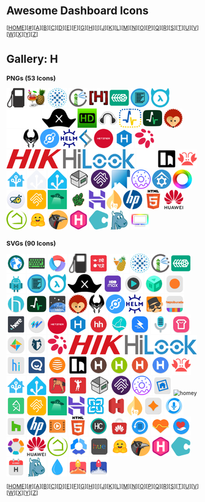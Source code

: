 # Awesome Dashboard Icons

[[HOME](..)][[#](gallery.md)][[A](gallery-a.md)][[B](gallery-b.md)][[C](gallery-c.md)][[D](gallery-d.md)][[E](gallery-e.md)][[F](gallery-f.md)][[G](gallery-g.md)][[H](gallery-h.md)][[I](gallery-i.md)][[J](gallery-j.md)][[K](gallery-k.md)][[L](gallery-l.md)][[M](gallery-m.md)][[N](gallery-n.md)][[O](gallery-o.md)][[P](gallery-p.md)][[Q](gallery-q.md)][[R](gallery-r.md)][[S](gallery-s.md)][[T](gallery-t.md)][[U](gallery-u.md)][[V](gallery-v.md)][[W](gallery-w.md)][[X](gallery-x.md)][[Y](gallery-y.md)][[Z](gallery-z.md)]

# Gallery: H

### PNGs (53 Icons)

<img src="../icons/hammond.png" alt="hammond" height="50"> <img src="../icons/handbrake.png" alt="handbrake" height="50"> <img src="../icons/haproxy.png" alt="haproxy" height="50"> <img src="../icons/harbor.png" alt="harbor" height="50"> <img src="../icons/hard-forum.png" alt="hard-forum" height="50"> <img src="../icons/harvester.png" alt="harvester" height="50"> <img src="../icons/hastypaste.png" alt="hastypaste" height="50"> <img src="../icons/hasura.png" alt="hasura" height="50"> <img src="../icons/hatsh-light.png" alt="hatsh-light" height="50"> <img src="../icons/hatsh.png" alt="hatsh" height="50"> <img src="../icons/hdhomerun.png" alt="hdhomerun" height="50"> <img src="../icons/headphones.png" alt="headphones" height="50"> <img src="../icons/healthchecks-v2.png" alt="healthchecks-v2" height="50"> <img src="../icons/healthchecks.png" alt="healthchecks" height="50"> <img src="../icons/hedgedoc.png" alt="hedgedoc" height="50"> <img src="../icons/heimdall-light.png" alt="heimdall-light" height="50"> <img src="../icons/heimdall.png" alt="heimdall" height="50"> <img src="../icons/helium-token.png" alt="helium-token" height="50"> <img src="../icons/helm.png" alt="helm" height="50"> <img src="../icons/helper-scripts.png" alt="helper-scripts" height="50"> <img src="../icons/hetzner.png" alt="hetzner" height="50"> <img src="../icons/hexo.png" alt="hexo" height="50"> <img src="../icons/hifiberry.png" alt="hifiberry" height="50"> <img src="../icons/hikvision.png" alt="hikvision" height="50"> <img src="../icons/hilook.png" alt="hilook" height="50"> <img src="../icons/hoarder-light.png" alt="hoarder-light" height="50"> <img src="../icons/hoarder.png" alt="hoarder" height="50"> <img src="../icons/homarr.png" alt="homarr" height="50"> <img src="../icons/home-assistant-alt.png" alt="home-assistant-alt" height="50"> <img src="../icons/home-assistant-light.png" alt="home-assistant-light" height="50"> <img src="../icons/home-assistant.png" alt="home-assistant" height="50"> <img src="../icons/homebox.png" alt="homebox" height="50"> <img src="../icons/homebridge.png" alt="homebridge" height="50"> <img src="../icons/homepage.png" alt="homepage" height="50"> <img src="../icons/homer.png" alt="homer" height="50"> <img src="../icons/homeseer.png" alt="homeseer" height="50"> <img src="../icons/homey.png" alt="homey" height="50"> <img src="../icons/honeygain.png" alt="honeygain" height="50"> <img src="../icons/hoobs.png" alt="hoobs" height="50"> <img src="../icons/hoppscotch.png" alt="hoppscotch" height="50"> <img src="../icons/hortusfox.png" alt="hortusfox" height="50"> <img src="../icons/hostinger.png" alt="hostinger" height="50"> <img src="../icons/hotio.png" alt="hotio" height="50"> <img src="../icons/hp.png" alt="hp" height="50"> <img src="../icons/html.png" alt="html" height="50"> <img src="../icons/huawei.png" alt="huawei" height="50"> <img src="../icons/hubitat.png" alt="hubitat" height="50"> <img src="../icons/hugging-face.png" alt="hugging-face" height="50"> <img src="../icons/huginn.png" alt="huginn" height="50"> <img src="../icons/hugo.png" alt="hugo" height="50"> <img src="../icons/humhub.png" alt="humhub" height="50"> <img src="../icons/hydra.png" alt="hydra" height="50"> <img src="../icons/hyperion.png" alt="hyperion" height="50">

### SVGs (90 Icons)

<img src="../icons/habit-browser.svg" alt="habit-browser" height="50"> <img src="../icons/hackers-keyboard.svg" alt="hackers-keyboard" height="50"> <img src="../icons/halo-browser.svg" alt="halo-browser" height="50"> <img src="../icons/hammond.svg" alt="hammond" height="50"> <img src="../icons/hamro-patro.svg" alt="hamro-patro" height="50"> <img src="../icons/handbrake.svg" alt="handbrake" height="50"> <img src="../icons/haproxy.svg" alt="haproxy" height="50"> <img src="../icons/harbor.svg" alt="harbor" height="50"> <img src="../icons/harvester.svg" alt="harvester" height="50"> <img src="../icons/hashdroid.svg" alt="hashdroid" height="50"> <img src="../icons/hastypaste.svg" alt="hastypaste" height="50"> <img src="../icons/hasura.svg" alt="hasura" height="50"> <img src="../icons/hatsh.svg" alt="hatsh" height="50"> <img src="../icons/hbo-max.svg" alt="hbo-max" height="50"> <img src="../icons/hd-video-player.svg" alt="hd-video-player" height="50"> <img src="../icons/hd-videobox.svg" alt="hd-videobox" height="50"> <img src="../icons/headspace.svg" alt="headspace" height="50"> <img src="../icons/healow.svg" alt="healow" height="50"> <img src="../icons/healthchecks.svg" alt="healthchecks" height="50"> <img src="../icons/heavens-above.svg" alt="heavens-above" height="50"> <img src="../icons/hedgedoc.svg" alt="hedgedoc" height="50"> <img src="../icons/heimdall.svg" alt="heimdall" height="50"> <img src="../icons/helium-token.svg" alt="helium-token" height="50"> <img src="../icons/helm.svg" alt="helm" height="50"> <img src="../icons/helo-babe.svg" alt="helo-babe" height="50"> <img src="../icons/hepsiburada.svg" alt="hepsiburada" height="50"> <img src="../icons/here-ar.svg" alt="here-ar" height="50"> <img src="../icons/here-wego.svg" alt="here-wego" height="50"> <img src="../icons/hetzner.svg" alt="hetzner" height="50"> <img src="../icons/hexo.svg" alt="hexo" height="50"> <img src="../icons/hh.svg" alt="hh" height="50"> <img src="../icons/hi-bottle.svg" alt="hi-bottle" height="50"> <img src="../icons/hi-moment-apps.svg" alt="hi-moment-apps" height="50"> <img src="../icons/hi-q-mp3-rec.svg" alt="hi-q-mp3-rec" height="50"> <img src="../icons/hi-theme.svg" alt="hi-theme" height="50"> <img src="../icons/hi-wallpaper.svg" alt="hi-wallpaper" height="50"> <img src="../icons/hidemy-name.svg" alt="hidemy-name" height="50"> <img src="../icons/hifiberry.svg" alt="hifiberry" height="50"> <img src="../icons/hikvision.svg" alt="hikvision" height="50"> <img src="../icons/hilook.svg" alt="hilook" height="50"> <img src="../icons/hios-launcher.svg" alt="hios-launcher" height="50"> <img src="../icons/hipchat.svg" alt="hipchat" height="50"> <img src="../icons/hive.svg" alt="hive" height="50"> <img src="../icons/hoarder.svg" alt="hoarder" height="50"> <img src="../icons/holo-launcher-froyo.svg" alt="holo-launcher-froyo" height="50"> <img src="../icons/holo-launcher-hd.svg" alt="holo-launcher-hd" height="50"> <img src="../icons/holo-launcher-plus.svg" alt="holo-launcher-plus" height="50"> <img src="../icons/holo-launcher.svg" alt="holo-launcher" height="50"> <img src="../icons/homarr.svg" alt="homarr" height="50"> <img src="../icons/home-assistant-alt.svg" alt="home-assistant-alt" height="50"> <img src="../icons/home-assistant.svg" alt="home-assistant" height="50"> <img src="../icons/home-workout.svg" alt="home-workout" height="50"> <img src="../icons/home-workouts-gym-pro.svg" alt="home-workouts-gym-pro" height="50"> <img src="../icons/homebox.svg" alt="homebox" height="50"> <img src="../icons/homebridge.svg" alt="homebridge" height="50"> <img src="../icons/homer.svg" alt="homer" height="50"> <img src="../icons/homesnap.svg" alt="homesnap" height="50"> <img src="../icons/homey.svg" alt="homey" height="50"> <img src="../icons/homify.svg" alt="homify" height="50"> <img src="../icons/hoobs.svg" alt="hoobs" height="50"> <img src="../icons/hoppscotch.svg" alt="hoppscotch" height="50"> <img src="../icons/hostinger.svg" alt="hostinger" height="50"> <img src="../icons/hot-schedules.svg" alt="hot-schedules" height="50"> <img src="../icons/hotels-com.svg" alt="hotels-com" height="50"> <img src="../icons/hotio.svg" alt="hotio" height="50"> <img src="../icons/hotmart-sparkle.svg" alt="hotmart-sparkle" height="50"> <img src="../icons/hound.svg" alt="hound" height="50"> <img src="../icons/houzz.svg" alt="houzz" height="50"> <img src="../icons/hp.svg" alt="hp" height="50"> <img src="../icons/htc-videoplayer.svg" alt="htc-videoplayer" height="50"> <img src="../icons/html.svg" alt="html" height="50"> <img src="../icons/http-custom.svg" alt="http-custom" height="50"> <img src="../icons/huawei-appgallery.svg" alt="huawei-appgallery" height="50"> <img src="../icons/huawei-backup.svg" alt="huawei-backup" height="50"> <img src="../icons/huawei-health.svg" alt="huawei-health" height="50"> <img src="../icons/huawei-hi-care.svg" alt="huawei-hi-care" height="50"> <img src="../icons/huawei-theme-manager.svg" alt="huawei-theme-manager" height="50"> <img src="../icons/huawei.svg" alt="huawei" height="50"> <img src="../icons/hubitat.svg" alt="hubitat" height="50"> <img src="../icons/hubstaff.svg" alt="hubstaff" height="50"> <img src="../icons/hue.svg" alt="hue" height="50"> <img src="../icons/hugging-face.svg" alt="hugging-face" height="50"> <img src="../icons/huginn.svg" alt="huginn" height="50"> <img src="../icons/hugo.svg" alt="hugo" height="50"> <img src="../icons/humhub.svg" alt="humhub" height="50"> <img src="../icons/hurry.svg" alt="hurry" height="50"> <img src="../icons/hydra.svg" alt="hydra" height="50"> <img src="../icons/hydro.svg" alt="hydro" height="50"> <img src="../icons/hyperion-launcher-supreme.svg" alt="hyperion-launcher-supreme" height="50"> <img src="../icons/hyperion-launcher.svg" alt="hyperion-launcher" height="50">

[[HOME](..)][[#](gallery.md)][[A](gallery-a.md)][[B](gallery-b.md)][[C](gallery-c.md)][[D](gallery-d.md)][[E](gallery-e.md)][[F](gallery-f.md)][[G](gallery-g.md)][[H](gallery-h.md)][[I](gallery-i.md)][[J](gallery-j.md)][[K](gallery-k.md)][[L](gallery-l.md)][[M](gallery-m.md)][[N](gallery-n.md)][[O](gallery-o.md)][[P](gallery-p.md)][[Q](gallery-q.md)][[R](gallery-r.md)][[S](gallery-s.md)][[T](gallery-t.md)][[U](gallery-u.md)][[V](gallery-v.md)][[W](gallery-w.md)][[X](gallery-x.md)][[Y](gallery-y.md)][[Z](gallery-z.md)]

